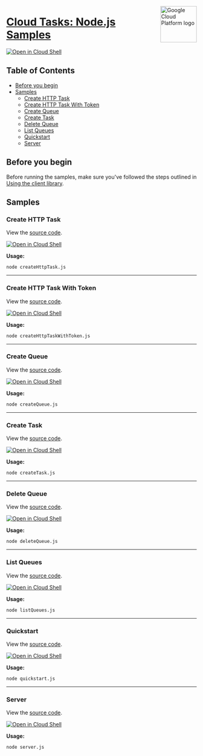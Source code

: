 [//]: # "This README.md file is auto-generated, all changes to this file will be lost."
[//]: # "To regenerate it, use `python -m synthtool`."
<img src="https://avatars2.githubusercontent.com/u/2810941?v=3&s=96" alt="Google Cloud Platform logo" title="Google Cloud Platform" align="right" height="96" width="96"/>

# [Cloud Tasks: Node.js Samples](https://github.com/googleapis/nodejs-tasks)

[![Open in Cloud Shell][shell_img]][shell_link]



## Table of Contents

* [Before you begin](#before-you-begin)
* [Samples](#samples)
  * [Create HTTP Task](#create-http-task)
  * [Create HTTP Task With Token](#create-http-task-with-token)
  * [Create Queue](#create-queue)
  * [Create Task](#create-task)
  * [Delete Queue](#delete-queue)
  * [List Queues](#list-queues)
  * [Quickstart](#quickstart)
  * [Server](#server)

## Before you begin

Before running the samples, make sure you've followed the steps outlined in
[Using the client library](https://github.com/googleapis/nodejs-tasks#using-the-client-library).

## Samples



### Create HTTP Task

View the [source code](https://github.com/googleapis/nodejs-tasks/blob/master/samples/createHttpTask.js).

[![Open in Cloud Shell][shell_img]](https://console.cloud.google.com/cloudshell/open?git_repo=https://github.com/googleapis/nodejs-tasks&page=editor&open_in_editor=samples/createHttpTask.js,samples/README.md)

__Usage:__


`node createHttpTask.js`


-----




### Create HTTP Task With Token

View the [source code](https://github.com/googleapis/nodejs-tasks/blob/master/samples/createHttpTaskWithToken.js).

[![Open in Cloud Shell][shell_img]](https://console.cloud.google.com/cloudshell/open?git_repo=https://github.com/googleapis/nodejs-tasks&page=editor&open_in_editor=samples/createHttpTaskWithToken.js,samples/README.md)

__Usage:__


`node createHttpTaskWithToken.js`


-----




### Create Queue

View the [source code](https://github.com/googleapis/nodejs-tasks/blob/master/samples/createQueue.js).

[![Open in Cloud Shell][shell_img]](https://console.cloud.google.com/cloudshell/open?git_repo=https://github.com/googleapis/nodejs-tasks&page=editor&open_in_editor=samples/createQueue.js,samples/README.md)

__Usage:__


`node createQueue.js`


-----




### Create Task

View the [source code](https://github.com/googleapis/nodejs-tasks/blob/master/samples/createTask.js).

[![Open in Cloud Shell][shell_img]](https://console.cloud.google.com/cloudshell/open?git_repo=https://github.com/googleapis/nodejs-tasks&page=editor&open_in_editor=samples/createTask.js,samples/README.md)

__Usage:__


`node createTask.js`


-----




### Delete Queue

View the [source code](https://github.com/googleapis/nodejs-tasks/blob/master/samples/deleteQueue.js).

[![Open in Cloud Shell][shell_img]](https://console.cloud.google.com/cloudshell/open?git_repo=https://github.com/googleapis/nodejs-tasks&page=editor&open_in_editor=samples/deleteQueue.js,samples/README.md)

__Usage:__


`node deleteQueue.js`


-----




### List Queues

View the [source code](https://github.com/googleapis/nodejs-tasks/blob/master/samples/listQueues.js).

[![Open in Cloud Shell][shell_img]](https://console.cloud.google.com/cloudshell/open?git_repo=https://github.com/googleapis/nodejs-tasks&page=editor&open_in_editor=samples/listQueues.js,samples/README.md)

__Usage:__


`node listQueues.js`


-----




### Quickstart

View the [source code](https://github.com/googleapis/nodejs-tasks/blob/master/samples/quickstart.js).

[![Open in Cloud Shell][shell_img]](https://console.cloud.google.com/cloudshell/open?git_repo=https://github.com/googleapis/nodejs-tasks&page=editor&open_in_editor=samples/quickstart.js,samples/README.md)

__Usage:__


`node quickstart.js`


-----




### Server

View the [source code](https://github.com/googleapis/nodejs-tasks/blob/master/samples/server.js).

[![Open in Cloud Shell][shell_img]](https://console.cloud.google.com/cloudshell/open?git_repo=https://github.com/googleapis/nodejs-tasks&page=editor&open_in_editor=samples/server.js,samples/README.md)

__Usage:__


`node server.js`






[shell_img]: https://gstatic.com/cloudssh/images/open-btn.png
[shell_link]: https://console.cloud.google.com/cloudshell/open?git_repo=https://github.com/googleapis/nodejs-tasks&page=editor&open_in_editor=samples/README.md
[product-docs]: https://cloud.google.com/tasks/docs/
